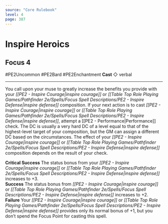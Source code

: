 ```yaml
---
source: "Core Rulebook"
level: 4
page: 387
---
```


# Inspire Heroics
## Focus 4
#PE2Uncommon #PE2Bard #PE2Enchantment 
**Cast** ◇ verbal

-----
You call upon your muse to greatly increase the benefits you provide with your *[[PE2 - Inspire Courage|inspire courage]]* or *[[Table Top Role Playing Games/Pathfinder 2e/Spells/Focus Spell Descriptions/PE2 - Inspire Defense|inspire defense]]* composition. If your next action is to cast *[[PE2 - Inspire Courage|inspire courage]]* or *[[Table Top Role Playing Games/Pathfinder 2e/Spells/Focus Spell Descriptions/PE2 - Inspire Defense|inspire defense]]*, attempt a [[PE2 - Performance|Performance]] check. The DC is usually a very hard DC of a level equal to that of the highest-level target of your composition, but the GM can assign a different DC based on the circumstances. The effect of your *[[PE2 - Inspire Courage|inspire courage]]* or *[[Table Top Role Playing Games/Pathfinder 2e/Spells/Focus Spell Descriptions/PE2 - Inspire Defense|inspire defense]]* composition depends on the result of your check.  

**Critical Success** The status bonus from your *[[PE2 - Inspire Courage|inspire courage]]* or *[[Table Top Role Playing Games/Pathfinder 2e/Spells/Focus Spell Descriptions/PE2 - Inspire Defense|inspire defense]]* increases to +3.  
**Success** The status bonus from *[[PE2 - Inspire Courage|inspire courage]]* or *[[Table Top Role Playing Games/Pathfinder 2e/Spells/Focus Spell Descriptions/PE2 - Inspire Defense|inspire defense]]* increases to +2.  
**Failure** Your *[[PE2 - Inspire Courage|inspire courage]]* or *[[Table Top Role Playing Games/Pathfinder 2e/Spells/Focus Spell Descriptions/PE2 - Inspire Defense|inspire defense]]* provides only its normal bonus of +1, but you don’t spend the Focus Point for casting this spell.